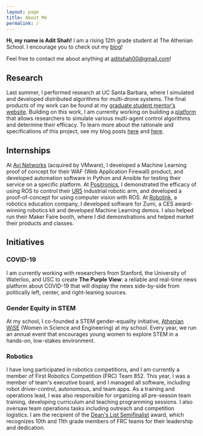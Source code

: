 ```yaml
---
layout: page
title: About Me
permalink: /
---
```


**Hi, my name is Adit Shah!** I am a rising 12th     grade student at The Athenian School. I encourage you to check out my [blog](blog.{{site.baseurl}})!

Feel free to contact me about anything at [aditshah00@gmail.com](mailto:aditshah00@gmail.com)!

## Research
Last summer, I performed research at UC Santa Barbara, where I simulated and developed distributed algorithms for multi-drone systems. The final products of my work can be found at my [graduate student mentor’s website](https://web.ece.ucsb.edu/~blf/RMP_Adit.html). Building on this work, I am currently working on building a [platform](https://github.com/ashah03/kotlin-distributed-framework) that allows researchers to simulate various multi-agent control algorithms and determine their efficacy. To learn more about the rationale and specifications of this project, see my blog posts [here](https://ashah03.github.io/Simulation-Project-1/) and [here](https://ashah03.github.io/Simulation-Project-2/).

## Internships

At [Avi Networks](http://avinetworks.com) (acquired by VMware), I developed a Machine Learning proof of concept for their WAF (Web Application Firewall) product, and developed automation software in Python and Ansible for testing their service on a specific platform. At [Positronics](http://posincorp.com), I demonstrated the efficacy of using ROS to control their [UR5](https://www.universal-robots.com/products/ur5-robot/) industrial robotic arm, and developed a proof-of-concept for using computer vision with ROS. At [Robolink](https://www.robolink.com/), a robotics education company,  I developed software for Zumi, a CES award-winning robotics kit and developed Machine Learning demos. I also helped run their Maker Faire booth, where I did demonstrations and helped market their products and classes.

## Initiatives

### COVID-19

I am currently working with researchers from Stanford, the University of Waterloo, and USC to create **The Purple View**: a reliable and real-time news platform about COVID-19 that will display the news side-by-side from politically left, center, and right-leaning sources. 
<!---
 This platform will feature a proprietary algorithm that cross-references information from news sources, assigns a reliability score for each article, and displays relevant information from the most reliable articles. 
 I am also a mobile and web developer for [Covid Watch](http://covid-watch.org), an organization working to create an open-source contact-tracing smartphone app that alerts people who have been in contact with confirmed coronavirus cases.
 -->

### Gender Equity in STEM
 At my school, I co-founded a STEM gender-equality initiative, [Athenian WiSE](http://athenianwise.org) (Women in Science and Engineering) at my school. Every year, we run an annual event that encourages young women to explore STEM in a hands-on, low-stakes environment.
 
### Robotics
 
I have long participated in robotics competitions, and I am currently a member of First Robotics Competition (FRC) Team 852. This year, I was a member of team's executive board, and I managed all software, including robot driver-control, autonomous, and team apps. As a training and operations lead, I was also responsible for organizing all pre-season team training, developing curriculum and teaching programming sessions. I also oversaw team operations tasks including outreach and competition logistics. I am the recipient of the [Dean's List Semifinalist](https://www.firstinspires.org/resource-library/frc/deans-list-winners) award, which recognizes 10th and 11th grade members of FRC teams for their leadership and dedication.
 
